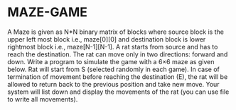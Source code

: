 # MAZE-GAME 
A Maze is given as N*N binary matrix of blocks where source block is the upper left most block
i.e., maze[0][0] and destination block is lower rightmost block i.e., maze[N-1][N-1]. A rat starts
from source and has to reach the destination. The rat can move only in two directions: forward and
down. Write a program to simulate the game with a 6×6 maze as given below. Rat will start from
S (selected randomly in each game). In case of termination of movement before reaching the
destination (E), the rat will be allowed to return back to the previous position and take new move.
Your system will list down and display the movements of the rat (you can use file to write all
movements).

